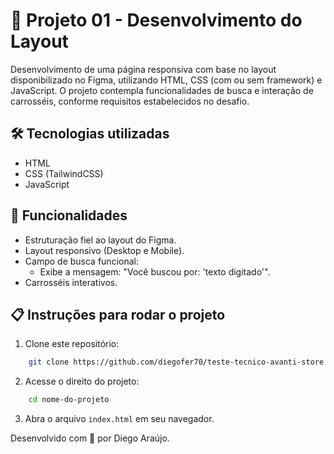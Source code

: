 # 🚀 Projeto 01 - Desenvolvimento do Layout
Desenvolvimento de uma página responsiva com base no layout disponibilizado no Figma, utilizando HTML, CSS (com ou sem framework) e JavaScript. O projeto contempla funcionalidades de busca e interação de carrosséis, conforme requisitos estabelecidos no desafio.

## 🛠️ Tecnologias utilizadas
- HTML
- CSS (TailwindCSS)
- JavaScript

## 🎯 Funcionalidades
- Estruturação fiel ao layout do Figma.
- Layout responsivo (Desktop e Mobile).
- Campo de busca funcional:
  - Exibe a mensagem: "Você buscou por: 'texto digitado'".
- Carrosséis interativos.

## 📋 Instruções para rodar o projeto

1. Clone este repositório:
```bash
    git clone https://github.com/diegofer70/teste-tecnico-avanti-store
```

2. Acesse o direito do projeto:
```bash
    cd nome-do-projeto
```

3. Abra o arquivo `index.html` em seu navegador.

Desenvolvido com 💙 por Diego Araújo.